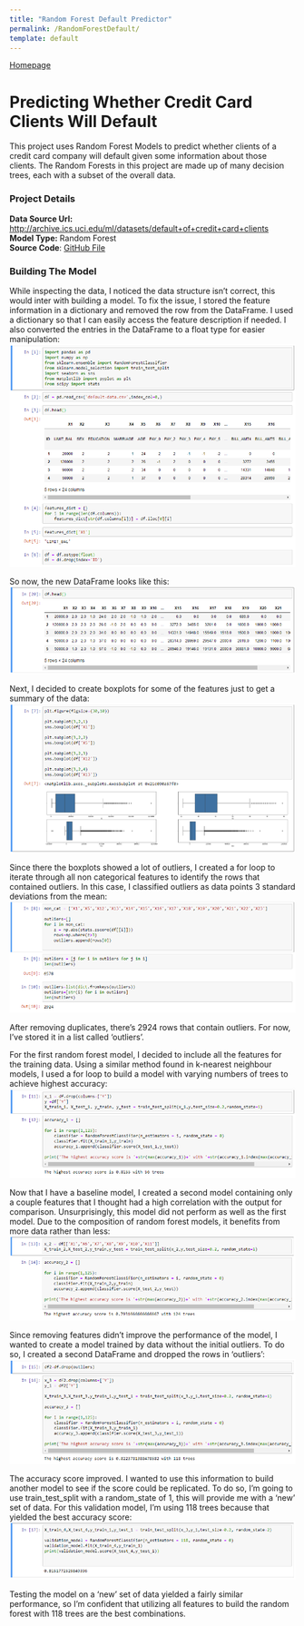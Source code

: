 ```yaml
---
title: "Random Forest Default Predictor"
permalink: /RandomForestDefault/
template: default
---
```

[Homepage](https://brandenmoo.github.io/)
# Predicting Whether Credit Card Clients Will Default
This project uses Random Forest Models to predict whether clients of a credit card company will default given some information about those clients.
The Random Forests in this project are made up of many decision trees, each with a subset of the overall data. 

### Project Details 
**Data Source Url:** http://archive.ics.uci.edu/ml/datasets/default+of+credit+card+clients<br>
**Model Type:** Random Forest <br>
**Source Code**: [GitHub File](https://github.com/brandenmoo/brandenmoo.github.io/blob/master/Source_Codes/RandomForestDefault.ipynb)

### Building The Model
While inspecting the data, I noticed the data structure isn’t correct, this would inter with building a model. 
To fix the issue, I stored the feature information in a dictionary and removed the row from the DataFrame. I used a 
dictionary so that I can easily access the feature description if needed. I also converted the entries in the DataFrame to a 
float type for easier manipulation:
![Image1](images/RanForDefault/RF-1.png)

So now, the new DataFrame looks like this: 
![Image2](images/RanForDefault/RF-2.png)


Next, I decided to create boxplots for some of the features just to get a summary of the data:
![Image3](images/RanForDefault/RF-3.png)

Since there the boxplots showed a lot of outliers, I created a for loop to iterate through all non categorical features to identify the rows that contained outliers. In this case, I classified outliers as data points 3 standard deviations from the mean: 
![Image4](images/RanForDefault/RF-4.png)

After removing duplicates, there’s 2924 rows that contain outliers. For now, I’ve stored it in a list called ‘outliers’. 

For the first random forest model, I decided to include all the features for the training data. Using a similar method found in k-nearest neighbour models, I used a for loop to build a model with varying numbers of trees to achieve highest accuracy:   
![Image5](images/RanForDefault/RF-5.png)

Now that I have a baseline model, I created a second model containing only a couple features that I thought had a high correlation with the output for comparison. Unsurprisingly, this model did not perform as well as the first model. Due to the composition of random forest models, it benefits from more data rather than less:
![Image6](images/RanForDefault/RF-6.png)

Since removing features didn’t improve the performance of the model, I wanted to create a model trained by data without the initial outliers. To do so, I created a second DataFrame and dropped the rows in ‘outliers’:  
![Image7](images/RanForDefault/RF-7.png)

 The accuracy score improved. I wanted to use this information to build another model to see if the score could be replicated. To do so, I’m going to use train_test_split with a random_state of 1, this will provide me with a ‘new’ set of data. For this validation model, I’m using 118 trees because that yielded the best accuracy score: 
![Image8](images/RanForDefault/RF-8.png)

Testing the model on a ‘new’ set of data yielded a fairly similar performance, so I’m confident that utilizing all features to build the random forest with 118 trees are the best combinations. 
